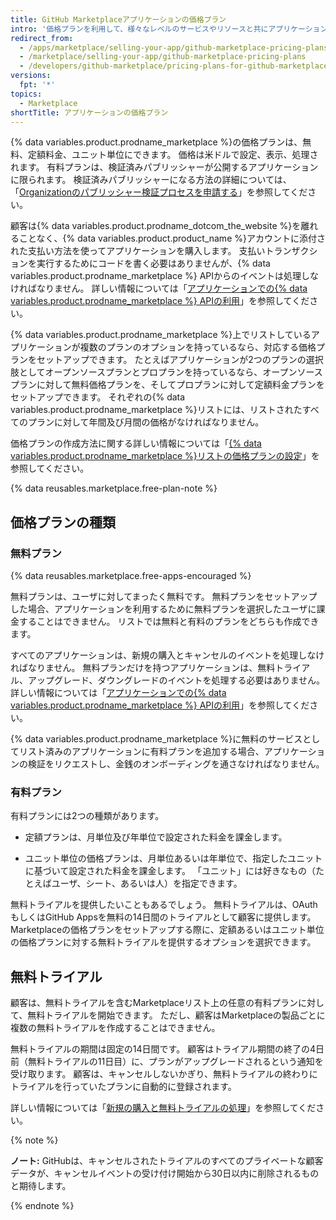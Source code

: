```yaml
---
title: GitHub Marketplaceアプリケーションの価格プラン
intro: '価格プランを利用して、様々なレベルのサービスやリソースと共にアプリケーションを提供できます。 {% data variables.product.prodname_marketplace %}のリストでは、最大で10個の価格プランを提供できます。'
redirect_from:
  - /apps/marketplace/selling-your-app/github-marketplace-pricing-plans/
  - /marketplace/selling-your-app/github-marketplace-pricing-plans
  - /developers/github-marketplace/pricing-plans-for-github-marketplace-apps
versions:
  fpt: '*'
topics:
  - Marketplace
shortTitle: アプリケーションの価格プラン
---
```


{% data variables.product.prodname_marketplace %}の価格プランは、無料、定額料金、ユニット単位にできます。 価格は米ドルで設定、表示、処理されます。 有料プランは、検証済みパブリッシャーが公開するアプリケーションに限られます。 検証済みパブリッシャーになる方法の詳細については、「[Organizationのパブリッシャー検証プロセスを申請する](/developers/github-marketplace/applying-for-publisher-verification-for-your-organization)」を参照してください。

顧客は{% data variables.product.prodname_dotcom_the_website %}を離れることなく、{% data variables.product.product_name %}アカウントに添付された支払い方法を使ってアプリケーションを購入します。 支払いトランザクションを実行するためにコードを書く必要はありませんが、{% data variables.product.prodname_marketplace %} APIからのイベントは処理しなければなりません。 詳しい情報については「[アプリケーションでの{% data variables.product.prodname_marketplace %} APIの利用](/developers/github-marketplace/using-the-github-marketplace-api-in-your-app)」を参照してください。

{% data variables.product.prodname_marketplace %}上でリストしているアプリケーションが複数のプランのオプションを持っているなら、対応する価格プランをセットアップできます。 たとえばアプリケーションが2つのプランの選択肢としてオープンソースプランとプロプランを持っているなら、オープンソースプランに対して無料価格プランを、そしてプロプランに対して定額料金プランをセットアップできます。 それぞれの{% data variables.product.prodname_marketplace %}リストには、リストされたすべてのプランに対して年間及び月間の価格がなければなりません。

価格プランの作成方法に関する詳しい情報については「[{% data variables.product.prodname_marketplace %}リストの価格プランの設定](/marketplace/listing-on-github-marketplace/setting-a-github-marketplace-listing-s-pricing-plan/)」を参照してください。

{% data reusables.marketplace.free-plan-note %}

## 価格プランの種類

### 無料プラン

{% data reusables.marketplace.free-apps-encouraged %}

無料プランは、ユーザに対してまったく無料です。 無料プランをセットアップした場合、アプリケーションを利用するために無料プランを選択したユーザに課金することはできません。 リストでは無料と有料のプランをどちらも作成できます。

すべてのアプリケーションは、新規の購入とキャンセルのイベントを処理しなければなりません。 無料プランだけを持つアプリケーションは、無料トライアル、アップグレード、ダウングレードのイベントを処理する必要はありません。 詳しい情報については「[アプリケーションでの{% data variables.product.prodname_marketplace %} APIの利用](/developers/github-marketplace/using-the-github-marketplace-api-in-your-app)」を参照してください。

{% data variables.product.prodname_marketplace %}に無料のサービスとしてリスト済みのアプリケーションに有料プランを追加する場合、アプリケーションの検証をリクエストし、金銭のオンボーディングを通さなければなりません。

### 有料プラン

有料プランには2つの種類があります。

- 定額プランは、月単位及び年単位で設定された料金を課金します。

- ユニット単位の価格プランは、月単位あるいは年単位で、指定したユニットに基づいて設定された料金を課金します。 「ユニット」には好きなもの（たとえばユーザ、シート、あるいは人）を指定できます。

無料トライアルを提供したいこともあるでしょう。 無料トライアルは、OAuthもしくはGitHub Appsを無料の14日間のトライアルとして顧客に提供します。 Marketplaceの価格プランをセットアップする際に、定額あるいはユニット単位の価格プランに対する無料トライアルを提供するオプションを選択できます。

## 無料トライアル

顧客は、無料トライアルを含むMarketplaceリスト上の任意の有料プランに対して、無料トライアルを開始できます。 ただし、顧客はMarketplaceの製品ごとに複数の無料トライアルを作成することはできません。

無料トライアルの期間は固定の14日間です。 顧客はトライアル期間の終了の4日前（無料トライアルの11日目）に、プランがアップグレードされるという通知を受け取ります。 顧客は、キャンセルしないかぎり、無料トライアルの終わりにトライアルを行っていたプランに自動的に登録されます。

詳しい情報については「[新規の購入と無料トライアルの処理](/developers/github-marketplace/handling-new-purchases-and-free-trials/)」を参照してください。

{% note %}

**ノート:** GitHubは、キャンセルされたトライアルのすべてのプライベートな顧客データが、キャンセルイベントの受け付け開始から30日以内に削除されるものと期待します。

{% endnote %}
